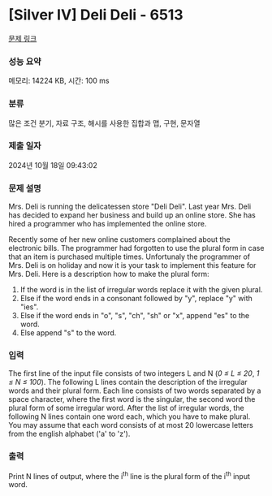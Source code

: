 # [Silver IV] Deli Deli - 6513 

[문제 링크](https://www.acmicpc.net/problem/6513) 

### 성능 요약

메모리: 14224 KB, 시간: 100 ms

### 분류

많은 조건 분기, 자료 구조, 해시를 사용한 집합과 맵, 구현, 문자열

### 제출 일자

2024년 10월 18일 09:43:02

### 문제 설명

<p>Mrs. Deli is running the delicatessen store "Deli Deli".
Last year Mrs. Deli has decided to expand her business and build up an
online store. She has hired a programmer who has implemented the
online store.
</p>
<p>
Recently some of her new online customers complained about the
electronic bills. The programmer had forgotten to use the plural form
in case that an item is purchased multiple times. Unfortunaly the
programmer of Mrs. Deli is on holiday and now it is your task to
implement this feature for Mrs. Deli. Here is a description how
to make the plural form:
</p>
<ol>
<li>If the word is in the list of irregular words replace it with the
given plural. </li>
<li>Else if the word ends in a consonant followed by "y", replace "y" with "ies".</li>
<li>Else if the word ends in "o", "s", "ch", "sh" or "x", append "es" to the word.</li>
<li>Else append "s" to the word.</li>
</ol>

### 입력 

 <p>The first line of the input file consists of two integers
L and N (<i>0 ≤ L ≤ 20</i>, <i>1 ≤ N ≤ 100</i>).
The following L lines contain
the description of the irregular words and their plural form.
Each line consists of two words separated by a space character,
where the first word is the singular, the second word the plural
form of some irregular word.
After the list of irregular words, the following
N lines contain one word each, which you have to
make plural. You may assume that each word consists of at most
20 lowercase letters from the english alphabet ('a' to 'z').
</p>

### 출력 

 <p>Print N lines of output, where the i<sup>th</sup>
line is the plural form of the i<sup>th</sup> input word.
</p>


